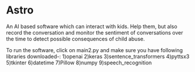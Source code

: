 # Astro
An AI based software which can interact with kids. Help them, but also record the conversation and monitor the sentiment of conversations over the time to detect possible consequences of child abuse.


To run the software, click on main2.py and make sure you have following libraries downloaded-:
1)openai
2)keras
3)sentence_transformers
4)pyttsx3
5)tkinter
6)datetime
7)Pillow
8)numpy
9)speech_recognition
